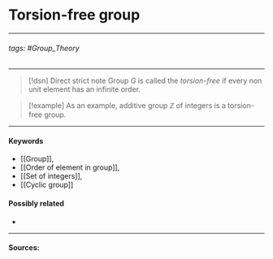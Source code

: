 # Torsion-free group
***
###### tags: #Group_Theory   
***
>[!dsn] Direct strict note
>Group $G$ is called the *torsion-free* if every non unit element has an infinite order.


>[!example] 
>As an example, additive group $\mathbb{Z}$ of integers is a torsion-free group.
***
#### Keywords
- [[Group]], 
- [[Order of element in group]],
- [[Set of integers]],
- [[Cyclic group]]
#### Possibly related
- 
***
#### Sources: